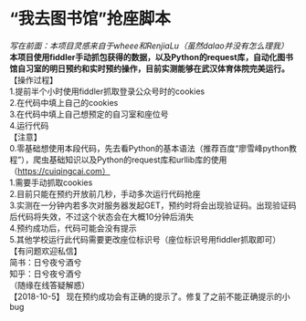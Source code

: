 # “我去图书馆”抢座脚本   
*写在前面：本项目灵感来自于wheee和RenjiaLu（虽然dalao并没有怎么理我）*    
**本项目使用fiddler手动抓包获得的数据，以及Python的request库，自动化图书馆自习室的明日预约和实时预约操作，目前实测能够在武汉体育体院完美运行。**   
【操作过程】  
1.提前半个小时使用fiddler抓取登录公众号时的cookies    
2.在代码中填上自己的cookies    
3.在代码中填上自己想预定的自习室和座位号   
4.运行代码    
【注意】    
0.零基础想使用本段代码，先去看Python的基本语法（推荐百度“廖雪峰python教程”），爬虫基础知识以及Python的request库和urllib库的使用（https://cuiqingcai.com）     
1.需要手动抓取cookies   
2.目前只能在预约开放前几秒，手动多次运行代码抢座   
3.实测在一分钟内若多次对服务器发起GET，预约时将会出现验证码。出现验证码后代码将失效，不过这个状态会在大概10分钟后消失    
4.预约成功后，代码可能会没有提示     
5.其他学校运行此代码需要更改座位标识号（座位标识号用fiddler抓取即可）     
【有问题欢迎私信】  
简书：日兮夜兮酒兮  
知乎：日兮夜兮酒兮  
（随缘在线答疑解惑）   
【2018-10-5】
现在预约成功会有正确的提示了。修复了之前不能正确提示的小bug
